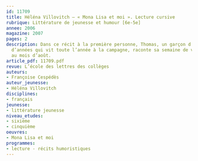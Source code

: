```yaml
---
id: 11709
title: Héléna Villovitch – « Mona Lisa et moi ». Lecture cursive 
rubrique: Littérature de jeunesse et humour [6e-5e]
annee: 2006
magazine: 2007
pages: 2
description: Dans ce récit à la première personne, Thomas, un garçon d’une dizaine
  d’années qui vit toute l’année à la campagne, raconte sa semaine de vacances à Paris,
  au mois d’août.
article_pdf: 11709.pdf
revue: L’école des lettres des collèges
auteurs:
- Françoise Cespédès
auteur_jeunesse:
- Héléna Villovitch
disciplines:
- français
jeunesse:
- littérature jeunesse
niveau_etudes:
- sixième
- cinquième
oeuvres:
- Mona Lisa et moi
programmes:
- lecture - récits humoristiques
---
```


